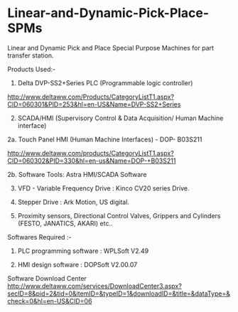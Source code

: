 # Linear-and-Dynamic-Pick-Place-SPMs

Linear and Dynamic Pick and Place Special Purpose Machines for part transfer station. 

Products Used:-

1) Delta DVP-SS2+Series PLC (Programmable logic controller)

http://www.deltaww.com/Products/CategoryListT1.aspx?CID=060301&PID=253&hl=en-US&Name=DVP-SS2+Series


2) SCADA/HMI (Supervisory Control & Data Acquisition/ Human Machine interface) 

2a. Touch Panel HMI (Human Machine Interfaces) - 	DOP- B03S211

http://www.deltaww.com/products/CategoryListT1.aspx?CID=060302&PID=330&hl=en-us&Name=DOP-+B03S211

2b. Software Tools:  Astra HMI/SCADA Software

3) VFD - Variable Frequency Drive : Kinco CV20 series Drive.

4) Stepper Drive : Ark Motion, US digital.

5) Proximity sensors, Directional Control Valves, Grippers and Cylinders (FESTO, JANATICS, AKARI) etc..

Softwares Required :-

1) PLC programming software : WPLSoft V2.49

2) HMI design software : DOPSoft V2.00.07

Software Download Center
http://www.deltaww.com/services/DownloadCenter3.aspx?secID=8&pid=2&tid=0&itemID=&typeID=1&downloadID=&title=&dataType=&check=0&hl=en-US&CID=06
